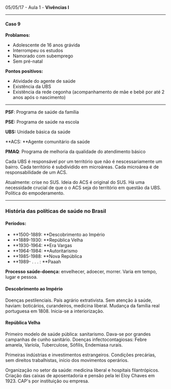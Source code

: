 05/05/17 - Aula 1 - **Vivências I**

---

#### **Caso 9**

**Problamos:**

* Adolescente de 16 anos grávida
* Interrompeu os estudos
* Namorado com subemprego
* Sem pré-natal

**Pontos positivos:**

* Atividade do agente de saúde
* Existência da UBS
* Existência da rede cegonha \(acompanhamento de mãe e bebê por até 2 anos após o nascimento\)

---

**PSF**: Programa de saúde da família

**PSE:** Programa de saúde na escola

**UBS:** Unidade básica da saúde

**ACS: **Agente comunitário da saúde

**PMAQ**: Programa de melhoria da qualidade do atendimento básico

Cada UBS é responsável por um território que não é nescessariamente um bairro. Cada território é subdividido em microáreas. Cada microárea é de responsabilidade de um ACS.

Atualmente: crise no SUS. Ideia do ACS é original do SUS. Há uma necessidade crucial de que o o ACS seja do território em questão da UBS. Política do empoderamento.

---

### História das políticas de saúde no Brasil

#### **Períodos:**

* **1500-1889: **Descobrimento ao Império
* **1889-1930: **República Velha
* **1930-1964: **Era Vargas
* **1964-1984: **Autoritarismo
* **1985-1988: **Nova República
* **1989-  . . . : **Paaah

**Processo saúde-doença:** envelhecer, adoecer, morrer. Varia em tempo, lugar e pessoa.

#### Descobrimento ao Império

Doenças pestilenciais. País agrário extrativista. Sem atenção à saúde, haviam: boticários, curandeiros, medicina liberal. Mudança da família real portuguesa em 1808. Inicia-se a interiorização.

#### República Velha

Primeiro modelo de saúde pública: sanitarismo. Dava-se por grandes campanhas de cunho sanitário. Doenças infectocontagiosas: Febre amarela, Varíola, Tuberculose, Sófilis, Endemiasa rurais.

Primeiras indústrias e investimentos estrangeiros. Condições precárias, sem direitos trabalhistas, início dos movimentos operários.

Organização no setor da saúde: medicina liberal e hospitais filantrópicos. Criação das caixas de aposentadoria e pensão pela lei Eloy Chaves em 1923. CAP's por instituição ou empresa.

